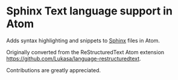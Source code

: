 # Sphinx Text language support in Atom

Adds syntax highlighting and snippets to [Sphinx](http://www.sphinx-doc.org/)
files in Atom.

Originally converted from the ReStructuredText Atom extension
https://github.com/Lukasa/language-restructuredtext.

Contributions are greatly appreciated.

